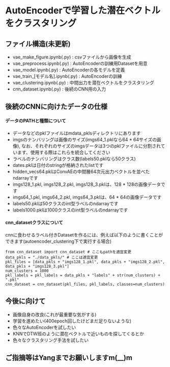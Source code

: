 # AutoEncoderで学習した潜在ベクトルをクラスタリング

## ファイル構造(未更新)

- vae_make_figure.ipynb(.py) : csvファイルから画像を生成
- vae_preprocess.ipynb(.py) : AutoEncoderの訓練用Datasetを用意
- vae_model.ipynb(.py) : AutoEncoderの各モデルを定義
- vae_train_\[モデル名\].ipynb(.py) : AutoEncoderの訓練
- vae_clustering.ipynb(.py) : 中間出力を潜在ベクトルをクラスタリング
- cnn_dataset.ipynb(.py) : 後続のCNN用の入力

## 後続のCNNに向けたデータの仕様

#### データのPATHと種類について

- データなどのpklファイルはmdata_pklsディレクトリにあります
- imgsのナンバリングは画像のサイズ(imgs64_1.pklなら64 * 64サイズの画像), なお、それぞれのサイズのimgsデータは3つのpklファイルに分割されています、使用する際はこれらを統合してください
- ラベルのナンバリングはクラス数(labels50.pklなら50クラス)
- dates.pklは日付のstringが格納されたlistです
- hidden_vecs64.pklはConvAEの中間層64次元出力ベクトルを並べたndarrayです
- imgs128_1.pkl, imgs128_2.pkl, imgs128_3.pklは、128 * 128の画像データです
- imgs64_1.pkl, imgs64_2.pkl, imgs64_3.pklは、64 * 64の画像データです
- labels50.pklは50クラスのint型ラベルのndarrayです
- labels1000.pklは1000クラスのint型ラベルのndarrayです

#### cnn_datasetクラスについて

cnnに食わせるラベル付きDatasetを作るには、例えば以下のように書くことができます(autoencoder_clustering下で実行する場合)

```
from cnn_dataset import cnn_dataset # ここもpathを適宜変更
data_pkls = "./data_pkls/" # ここは適宜変更
pkl_files = [data_pkls + "imgs128_1.pkl", data_pkls + "imgs128_2.pkl", data_pkls + "imgs128_3.pkl"]
num_clusters = 1000
pkl_labels = pkl_labels = data_pkls + "labels" + str(num_clusters) + ".pkl"
cnn_dataset = cnn_dataset(pkl_files, pkl_labels, classes=num_clusters)
```

## 今後に向けて

- 画像自身の改良(これが最重要な気がする)
- 学習を進めたい(400epoch回したけどまだ足りないような)
- 色々なAutoEncoderを試したい
- KNNでDTW班のように潜在ベクトルで近いものを探してくるとか
- 色々なクラスタリング手法を試したい

## ご指摘等はYangまでお願いしますm(__)m